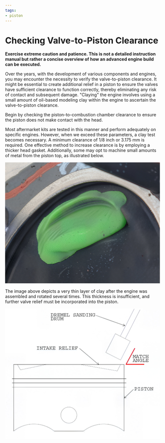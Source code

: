 ```yaml
---
tags:
- piston
---
```


# Checking Valve-to-Piston Clearance

**Exercise extreme caution and patience. This is not a detailed instruction manual but rather a concise overview of how an advanced engine build can be executed.**

Over the years, with the development of various components and engines, you may encounter the necessity to verify the valve-to-piston clearance. It might be essential to create additional relief in a piston to ensure the valves have sufficient clearance to function correctly, thereby eliminating any risk of contact and subsequent damage. "Claying" the engine involves using a small amount of oil-based modeling clay within the engine to ascertain the valve-to-piston clearance.

Begin by checking the piston-to-combustion chamber clearance to ensure the piston does not make contact with the head.

Most aftermarket kits are tested in this manner and perform adequately on specific engines. However, when we exceed these parameters, a clay test becomes necessary. A minimum clearance of 1/8 inch or 3.175 mm is required. One effective method to increase clearance is by employing a thicker head gasket. Additionally, some may opt to machine small amounts of metal from the piston top, as illustrated below.

![Piston Clearance](../../../static/img/img0034ab.jpg)

The image above depicts a very thin layer of clay after the engine was assembled and rotated several times. This thickness is insufficient, and further valve relief must be incorporated into the piston.

![Piston Match](../../../static/img/PISTONMATCH.jpg)
